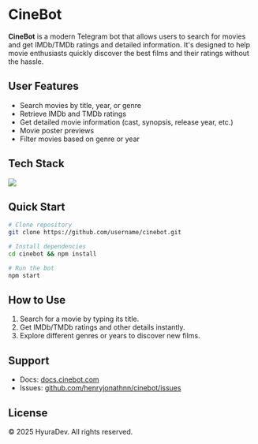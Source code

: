 # CineBot

**CineBot** is a modern Telegram bot that allows users to search for movies and get IMDb/TMDb ratings and detailed information. It's designed to help movie enthusiasts quickly discover the best films and their ratings without the hassle.

<!-- ![CineBot Screenshot](https://via.placeholder.com/800x400) -->

## User Features
- Search movies by title, year, or genre
- Retrieve IMDb and TMDb ratings
- Get detailed movie information (cast, synopsis, release year, etc.)
- Movie poster previews
- Filter movies based on genre or year

## Tech Stack
<p>
  <img src="https://skillicons.dev/icons?i=nodejs,express,telegram,imdb,tmdb&perline=7" />
</p>

## Quick Start

```bash
# Clone repository
git clone https://github.com/username/cinebot.git

# Install dependencies
cd cinebot && npm install

# Run the bot
npm start
```

## How to Use
1. Search for a movie by typing its title.
2. Get IMDb/TMDb ratings and other details instantly.
3. Explore different genres or years to discover new films.

## Support
- Docs: [docs.cinebot.com](https://github.com/henryjonathnn/cinebot.git)
- Issues: [github.com/henryjonathnn/cinebot/issues](https://github.com/henryjonathnn/cinebot/issues)

## License
© 2025 HyuraDev. All rights reserved.


